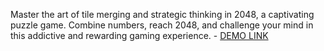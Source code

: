 Master the art of tile merging and strategic thinking in 2048, a captivating puzzle game. Combine numbers, reach 2048, and challenge your mind in this addictive and rewarding gaming experience.
    - [DEMO LINK](https://github.com/Vasyliy22/-TwoZeroFortitude/)
